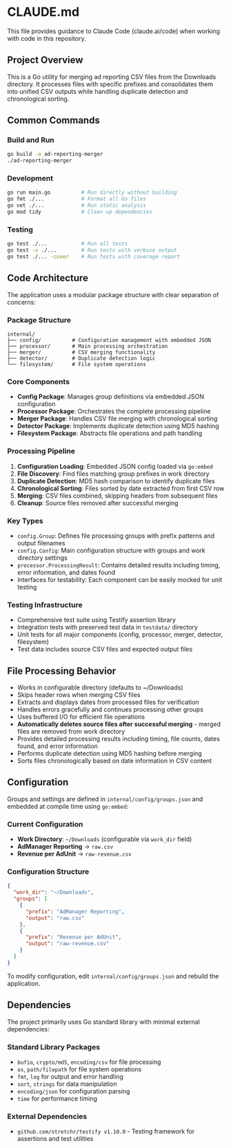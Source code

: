 # CLAUDE.md

This file provides guidance to Claude Code (claude.ai/code) when working with code in this repository.

## Project Overview

This is a Go utility for merging ad reporting CSV files from the Downloads directory. It processes files with specific prefixes and consolidates them into unified CSV outputs while handling duplicate detection and chronological sorting.

## Common Commands

### Build and Run
```bash
go build -o ad-reporting-merger
./ad-reporting-merger
```

### Development
```bash
go run main.go          # Run directly without building
go fmt ./...            # Format all Go files
go vet ./...            # Run static analysis
go mod tidy             # Clean up dependencies
```

### Testing
```bash
go test ./...           # Run all tests
go test -v ./...        # Run tests with verbose output
go test ./... -cover    # Run tests with coverage report
```

## Code Architecture

The application uses a modular package structure with clear separation of concerns:

### Package Structure
```
internal/
├── config/          # Configuration management with embedded JSON
├── processor/       # Main processing orchestration
├── merger/          # CSV merging functionality
├── detector/        # Duplicate detection logic
└── filesystem/      # File system operations
```

### Core Components
- **Config Package**: Manages group definitions via embedded JSON configuration
- **Processor Package**: Orchestrates the complete processing pipeline
- **Merger Package**: Handles CSV file merging with chronological sorting
- **Detector Package**: Implements duplicate detection using MD5 hashing
- **Filesystem Package**: Abstracts file operations and path handling

### Processing Pipeline
1. **Configuration Loading**: Embedded JSON config loaded via `go:embed`
2. **File Discovery**: Find files matching group prefixes in work directory
3. **Duplicate Detection**: MD5 hash comparison to identify duplicate files
4. **Chronological Sorting**: Files sorted by date extracted from first CSV row
5. **Merging**: CSV files combined, skipping headers from subsequent files
6. **Cleanup**: Source files removed after successful merging

### Key Types
- `config.Group`: Defines file processing groups with prefix patterns and output filenames
- `config.Config`: Main configuration structure with groups and work directory settings
- `processor.ProcessingResult`: Contains detailed results including timing, error information, and dates found
- Interfaces for testability: Each component can be easily mocked for unit testing

### Testing Infrastructure
- Comprehensive test suite using Testify assertion library
- Integration tests with preserved test data in `testdata/` directory
- Unit tests for all major components (config, processor, merger, detector, filesystem)
- Test data includes source CSV files and expected output files

## File Processing Behavior

- Works in configurable directory (defaults to ~/Downloads)
- Skips header rows when merging CSV files
- Extracts and displays dates from processed files for verification
- Handles errors gracefully and continues processing other groups
- Uses buffered I/O for efficient file operations
- **Automatically deletes source files after successful merging** - merged files are removed from work directory
- Provides detailed processing results including timing, file counts, dates found, and error information
- Performs duplicate detection using MD5 hashing before merging
- Sorts files chronologically based on date information in CSV content

## Configuration

Groups and settings are defined in `internal/config/groups.json` and embedded at compile time using `go:embed`:

### Current Configuration
- **Work Directory**: `~/Downloads` (configurable via `work_dir` field)
- **AdManager Reporting** → `raw.csv`
- **Revenue per AdUnit** → `raw-revenue.csv`

### Configuration Structure
```json
{
  "work_dir": "~/Downloads",
  "groups": [
    {
      "prefix": "AdManager Reporting",
      "output": "raw.csv"
    },
    {
      "prefix": "Revenue per AdUnit", 
      "output": "raw-revenue.csv"
    }
  ]
}
```

To modify configuration, edit `internal/config/groups.json` and rebuild the application.

## Dependencies

The project primarily uses Go standard library with minimal external dependencies:

### Standard Library Packages
- `bufio`, `crypto/md5`, `encoding/csv` for file processing
- `os`, `path/filepath` for file system operations
- `fmt`, `log` for output and error handling
- `sort`, `strings` for data manipulation
- `encoding/json` for configuration parsing
- `time` for performance timing

### External Dependencies
- `github.com/stretchr/testify v1.10.0` - Testing framework for assertions and test utilities